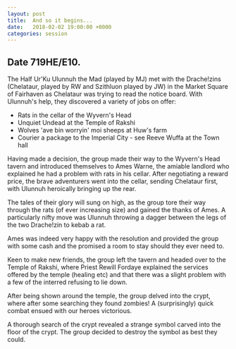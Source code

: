 ```yaml
---
layout: post
title:  And so it begins...
date:   2018-02-02 19:00:00 +0000
categories: session
---
```


## Date 719HE/E10.

The Half Ur'Ku Ulunnuh the Mad (played by MJ) met with the Drache!zins (Chelataur, played by RW and Szithluon played by JW) in the Market Square of Fairhaven as Chelataur was trying to read the notice board. With Ulunnuh's help, they discovered a variety of jobs on offer:

- Rats in the cellar of the Wyvern's Head
- Unquiet Undead at the Temple of Rakshi
- Wolves 'ave bin worryin' moi sheeps at Huw's farm
- Courier a package to the Imperial City - see Reeve Wuffa at the Town hall

Having made a decision, the group made their way to the Wyvern's Head tavern and introduced themselves to Ames Warne, the amiable landlord who explained he had a problem with rats in his cellar. After negotiating a reward price, the brave adventurers went into the cellar, sending Chelataur first, with Ulunnuh heroically bringing up the rear.

The tales of their glory will sung on high, as the group tore their way through the rats (of ever increasing size) and gained the thanks of Ames. A particularly nifty move was Ulunnuh throwing a dagger between the legs of the two Drache!zin to kebab a rat.

Ames was indeed very happy with the resolution and provided the group with some cash and the promised a room to stay should they ever need to.

Keen to make new friends, the group left the tavern and headed over to the Temple of Rakshi, where Priest Rewill Fordaye explained the services offered by the temple (healing etc) and that there was a slight problem with a few of the interred refusing to lie down.

After being shown around the temple, the group delved into the crypt, where after some searching they found zombies! A (surprisingly) quick combat ensued with our heroes victorious.

A thorough search of the crypt revealed a strange symbol carved into the floor of the crypt. The group decided to destroy the symbol as best they could.
